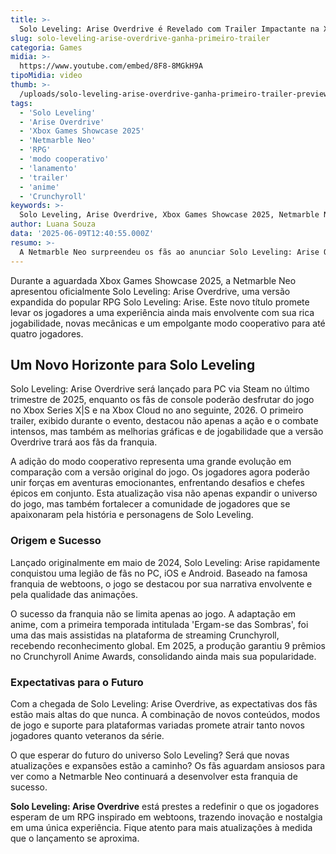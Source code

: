 ```yaml
---
title: >-
  Solo Leveling: Arise Overdrive é Revelado com Trailer Impactante na Xbox Games Showcase 2025
slug: solo-leveling-arise-overdrive-ganha-primeiro-trailer
categoria: Games
midia: >-
  https://www.youtube.com/embed/8F8-8MGkH9A
tipoMidia: video
thumb: >-
  /uploads/solo-leveling-arise-overdrive-ganha-primeiro-trailer-preview.jpg
tags:
  - 'Solo Leveling'
  - 'Arise Overdrive'
  - 'Xbox Games Showcase 2025'
  - 'Netmarble Neo'
  - 'RPG'
  - 'modo cooperativo'
  - 'lanamento'
  - 'trailer'
  - 'anime'
  - 'Crunchyroll'
keywords: >-
  Solo Leveling, Arise Overdrive, Xbox Games Showcase 2025, Netmarble Neo, RPG, modo cooperativo, lançamento, trailer, anime, Crunchyroll
author: Luana Souza
data: '2025-06-09T12:40:55.000Z'
resumo: >-
  A Netmarble Neo surpreendeu os fãs ao anunciar Solo Leveling: Arise Overdrive, uma versão ampliada do aclamado RPG, durante a Xbox Games Showcase 2025. Com lançamento previsto para o final deste ano no Steam e em 2026 para Xbox Series X|S, o jogo traz novas mecânicas e um modo cooperativo inovador.
---
```


Durante a aguardada Xbox Games Showcase 2025, a Netmarble Neo apresentou oficialmente Solo Leveling: Arise Overdrive, uma versão expandida do popular RPG Solo Leveling: Arise. Este novo título promete levar os jogadores a uma experiência ainda mais envolvente com sua rica jogabilidade, novas mecânicas e um empolgante modo cooperativo para até quatro jogadores.

## Um Novo Horizonte para Solo Leveling

Solo Leveling: Arise Overdrive será lançado para PC via Steam no último trimestre de 2025, enquanto os fãs de console poderão desfrutar do jogo no Xbox Series X|S e na Xbox Cloud no ano seguinte, 2026. O primeiro trailer, exibido durante o evento, destacou não apenas a ação e o combate intensos, mas também as melhorias gráficas e de jogabilidade que a versão Overdrive trará aos fãs da franquia.

A adição do modo cooperativo representa uma grande evolução em comparação com a versão original do jogo. Os jogadores agora poderão unir forças em aventuras emocionantes, enfrentando desafios e chefes épicos em conjunto. Esta atualização visa não apenas expandir o universo do jogo, mas também fortalecer a comunidade de jogadores que se apaixonaram pela história e personagens de Solo Leveling.

### Origem e Sucesso

Lançado originalmente em maio de 2024, Solo Leveling: Arise rapidamente conquistou uma legião de fãs no PC, iOS e Android. Baseado na famosa franquia de webtoons, o jogo se destacou por sua narrativa envolvente e pela qualidade das animações.

O sucesso da franquia não se limita apenas ao jogo. A adaptação em anime, com a primeira temporada intitulada 'Ergam-se das Sombras', foi uma das mais assistidas na plataforma de streaming Crunchyroll, recebendo reconhecimento global. Em 2025, a produção garantiu 9 prêmios no Crunchyroll Anime Awards, consolidando ainda mais sua popularidade.

### Expectativas para o Futuro

Com a chegada de Solo Leveling: Arise Overdrive, as expectativas dos fãs estão mais altas do que nunca. A combinação de novos conteúdos, modos de jogo e suporte para plataformas variadas promete atrair tanto novos jogadores quanto veteranos da série.

O que esperar do futuro do universo Solo Leveling? Será que novas atualizações e expansões estão a caminho? Os fãs aguardam ansiosos para ver como a Netmarble Neo continuará a desenvolver esta franquia de sucesso.

**Solo Leveling: Arise Overdrive** está prestes a redefinir o que os jogadores esperam de um RPG inspirado em webtoons, trazendo inovação e nostalgia em uma única experiência. Fique atento para mais atualizações à medida que o lançamento se aproxima.